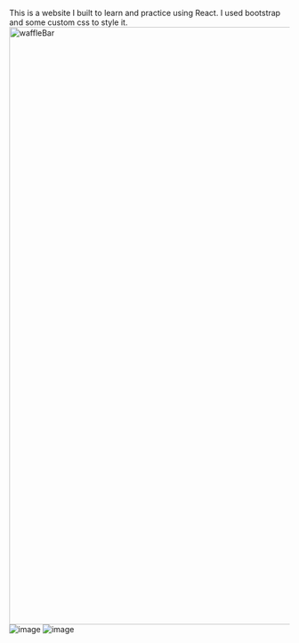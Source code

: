 This is a website I built to learn and practice using React. I used bootstrap and some custom css to style it.
<img width="1072" alt="waffleBar" src="https://github.com/andy-iio/the-waffle-bar/assets/32138242/8a6af17d-48ca-4bd6-8376-b7134b0c4ca8">
![image](https://github.com/andy-iio/the-waffle-bar/assets/32138242/809839f0-34ba-4997-a47d-51c355002d16)
![image](https://github.com/andy-iio/the-waffle-bar/assets/32138242/a918c5a2-18bd-428c-8c56-06703a56c92b)
